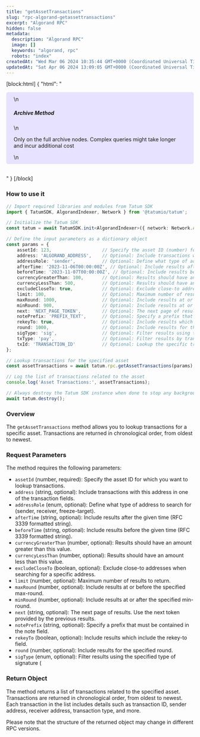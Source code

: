 ```yaml
---
title: "getAssetTransactions"
slug: "rpc-algorand-getassettransactions"
excerpt: "Algorand RPC"
hidden: false
metadata: 
  description: "Algorand RPC"
  image: []
  keywords: "algorand, rpc"
  robots: "index"
createdAt: "Wed Mar 06 2024 10:35:44 GMT+0000 (Coordinated Universal Time)"
updatedAt: "Sat Apr 06 2024 13:09:05 GMT+0000 (Coordinated Universal Time)"
---
```

[block:html]
{
  "html": "<div style="padding: 10px 20px; border-radius: 5px; background-color: #e6e2ff; margin: 0 0 30px 0;">\n  <h5>Archive Method</h5>\n  <p>Only on the full archive nodes. Complex queries might take longer and incur additional cost</p>\n</div>"
}
[/block]


### How to use it

```typescript
// Import required libraries and modules from Tatum SDK
import { TatumSDK, AlgorandIndexer, Network } from '@tatumio/tatum';

// Initialize the Tatum SDK
const tatum = await TatumSDK.init<AlgorandIndexer>({ network: Network.ALGORAND_INDEXER });

// Define the input parameters as a dictionary object
const params = {
    assetId: 123,                   // Specify the asset ID (number) for which you want to lookup transactions.
    address: 'ALGORAND_ADDRESS',    // Optional: Include transactions with this address in one of the transaction fields (string).
    addressRole: 'sender',          // Optional: Define what type of address to search for (enum: sender, receiver, freeze-target).
    afterTime: '2023-11-06T00:00:00Z', // Optional: Include results after the given time (RFC 3339 formatted string).
    beforeTime: '2023-11-07T00:00:00Z', // Optional: Include results before the given time (RFC 3339 formatted string).
    currencyGreaterThan: 100,       // Optional: Results should have an amount greater than this value (number).
    currencyLessThan: 500,          // Optional: Results should have an amount less than this value (number).
    excludeCloseTo: true,           // Optional: Exclude close-to addresses when searching for a specific address (boolean).
    limit: 100,                     // Optional: Maximum number of results to return (number).
    maxRound: 1000,                 // Optional: Include results at or before the specified max-round (number).
    minRound: 900,                  // Optional: Include results at or after the specified min-round (number).
    next: 'NEXT_PAGE_TOKEN',        // Optional: The next page of results. Use the next token provided by the previous results (string).
    notePrefix: 'PREFIX_TEXT',      // Optional: Specify a prefix that must be contained in the note field (string).
    rekeyTo: true,                  // Optional: Include results which include the rekey-to field (boolean).
    round: 1000,                    // Optional: Include results for the specified round (number).
    sigType: 'sig',                 // Optional: Filter results using the specified type of signature (enum: sig, msig, lsig).
    txType: 'pay',                  // Optional: Filter results by transaction type (enum: pay, keyreg, acfg, axfer, afrz, appl, stpf).
    txId: 'TRANSACTION_ID'          // Optional: Lookup the specific transaction by ID (string).
};

// Lookup transactions for the specified asset
const assetTransactions = await tatum.rpc.getAssetTransactions(params);

// Log the list of transactions related to the asset
console.log('Asset Transactions:', assetTransactions);

// Always destroy the Tatum SDK instance when done to stop any background processes
await tatum.destroy();
```

### Overview

The `getAssetTransactions` method allows you to lookup transactions for a specific asset. Transactions are returned in chronological order, from oldest to newest.

### Request Parameters

The method requires the following parameters:

- `assetId` (number, required): Specify the asset ID for which you want to lookup transactions.
- `address` (string, optional): Include transactions with this address in one of the transaction fields.
- `addressRole` (enum, optional): Define what type of address to search for (sender, receiver, freeze-target).
- `afterTime` (string, optional): Include results after the given time (RFC 3339 formatted string).
- `beforeTime` (string, optional): Include results before the given time (RFC 3339 formatted string).
- `currencyGreaterThan` (number, optional): Results should have an amount greater than this value.
- `currencyLessThan` (number, optional): Results should have an amount less than this value.
- `excludeCloseTo` (boolean, optional): Exclude close-to addresses when searching for a specific address.
- `limit` (number, optional): Maximum number of results to return.
- `maxRound` (number, optional): Include results at or before the specified max-round.
- `minRound` (number, optional): Include results at or after the specified min-round.
- `next` (string, optional): The next page of results. Use the next token provided by the previous results.
- `notePrefix` (string, optional): Specify a prefix that must be contained in the note field.
- `rekeyTo` (boolean, optional): Include results which include the rekey-to field.
- `round` (number, optional): Include results for the specified round.
- `sigType` (enum, optional): Filter results using the specified type of signature (

### Return Object

The method returns a list of transactions related to the specified asset. Transactions are returned in chronological order, from oldest to newest. Each transaction in the list includes details such as transaction ID, sender address, receiver address, transaction type, and more. 

Please note that the structure of the returned object may change in different RPC versions.
